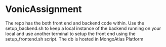 # VonicAssignment

The repo has the both front end and backend code within. Use the setup_backend.sh to keep a local instance of the backend running on your local and use another terminal to setup the front end using the setup_frontend.sh script. The db is hosted in MongoAtlas Platform 

